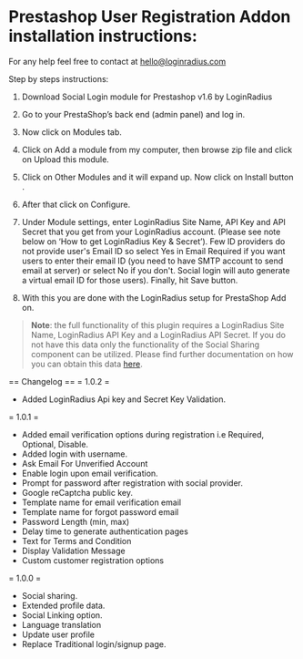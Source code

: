 Prestashop User Registration Addon installation instructions:
=============

For any help feel free to contact at hello@loginradius.com

Step by steps instructions:  

1. Download Social Login module for Prestashop v1.6 by LoginRadius

2. Go to your PrestaShop’s back end (admin panel) and log in.

3. Now click on Modules tab.

4. Click on Add a module from my computer, then browse zip file and click on Upload this module.

5. Click on Other Modules and it will expand up. Now click on Install button .

6. After that click on Configure.

7. Under Module settings, enter LoginRadius Site Name, API Key and API Secret that you get from your LoginRadius account. (Please see note below on ‘How to get LoginRadius Key & Secret’). Few ID providers do not provide user's Email ID so select Yes in Email Required if you want users to enter their email ID (you need to have SMTP account to send email at server) or select No if you don't. Social login will auto generate a virtual email ID for those users). Finally, hit Save button.

8. With this you are done with the LoginRadius setup for PrestaShop Add on.

> **Note**: the full functionality of this plugin requires a LoginRadius Site Name, LoginRadius API Key and a LoginRadius API Secret. If you do not have this data only the functionality of the Social Sharing component can be utilized. Please find further documentation on how you can obtain this data [here](http://ish.re/INI1).

== Changelog ==
= 1.0.2 =

* Added LoginRadius Api key and Secret Key Validation.

= 1.0.1 =

* Added email verification options during registration i.e Required, Optional, Disable.
* Added login with username.
* Ask Email For Unverified Account
* Enable login upon email verification.
* Prompt for password after registration with social provider.
* Google reCaptcha public key.
* Template name for email verification email
* Template name for forgot password email
* Password Length (min, max)
* Delay time to generate authentication pages
* Text for Terms and Condition
* Display Validation Message
* Custom customer registration options

= 1.0.0 =

* Social sharing.
* Extended profile data.
* Social Linking option.
* Language translation
* Update user profile
* Replace Traditional login/signup page.

